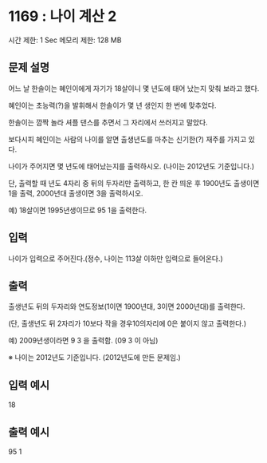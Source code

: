 # 1169 : 나이 계산 2

시간 제한: 1 Sec 메모리 제한: 128 MB

## 문제 설명

어느 날 한솔이는 혜인이에게 자기가 18살이니 몇 년도에 태어 났는지 맞춰 보라고 했다.

혜인이는 초능력(?)을 발휘해서 한솔이가 몇 년 생인지 한 번에 맞추었다.

한솔이는 깜짝 놀라 셔플 댄스를 추면서 그 자리에서 쓰러지고 말았다.

보다시피 혜인이는 사람의 나이를 알면 출생년도를 마추는 신기한(?) 재주를 가지고 있다.

나이가 주어지면 몇 년도에 태어났는지를 출력하시오. (나이는 2012년도 기준입니다.)

단, 출력할 때 년도 4자리 중 뒤의 두자리만 출력하고, 한 칸 띄운 후 1900년도 출생이면 1을 출력, 2000년대 출생이면 3을 출력하시오.

예) 18살이면 1995년생이므로 95 1을 출력한다.

## 입력

나이가 입력으로 주어진다.(정수, 나이는 113살 이하만 입력으로 들어온다.)

## 출력

출생년도 뒤의 두자리와 연도정보(1이면 1900년대, 3이면 2000년대)를 출력한다.

(단, 출생년도 뒤 2자리가 10보다 작을 경우10의자리에 0은 붙이지 않고 출력한다.)

예) 2009년생이라면 9 3 을 출력함. (09 3 이 아님)

※ 나이는 2012년도 기준입니다. (2012년도에 만든 문제임.)

## 입력 예시

18

## 출력 예시

95 1
